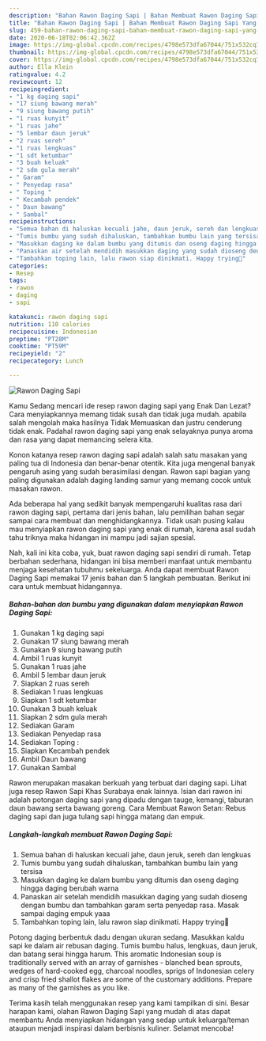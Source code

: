 ```yaml
---
description: "Bahan Rawon Daging Sapi | Bahan Membuat Rawon Daging Sapi Yang Sempurna"
title: "Bahan Rawon Daging Sapi | Bahan Membuat Rawon Daging Sapi Yang Sempurna"
slug: 459-bahan-rawon-daging-sapi-bahan-membuat-rawon-daging-sapi-yang-sempurna
date: 2020-06-18T02:06:42.362Z
image: https://img-global.cpcdn.com/recipes/4798e573dfa67044/751x532cq70/rawon-daging-sapi-foto-resep-utama.jpg
thumbnail: https://img-global.cpcdn.com/recipes/4798e573dfa67044/751x532cq70/rawon-daging-sapi-foto-resep-utama.jpg
cover: https://img-global.cpcdn.com/recipes/4798e573dfa67044/751x532cq70/rawon-daging-sapi-foto-resep-utama.jpg
author: Ella Klein
ratingvalue: 4.2
reviewcount: 12
recipeingredient:
- "1 kg daging sapi"
- "17 siung bawang merah"
- "9 siung bawang putih"
- "1 ruas kunyit"
- "1 ruas jahe"
- "5 lembar daun jeruk"
- "2 ruas sereh"
- "1 ruas lengkuas"
- "1 sdt ketumbar"
- "3 buah keluak"
- "2 sdm gula merah"
- " Garam"
- " Penyedap rasa"
- " Toping "
- " Kecambah pendek"
- " Daun bawang"
- " Sambal"
recipeinstructions:
- "Semua bahan di haluskan kecuali jahe, daun jeruk, sereh dan lengkuas"
- "Tumis bumbu yang sudah dihaluskan, tambahkan bumbu lain yang tersisa"
- "Masukkan daging ke dalam bumbu yang ditumis dan oseng daging hingga daging berubah warna"
- "Panaskan air setelah mendidih masukkan daging yang sudah dioseng dengan bumbu dan tambahkan garam serta penyedap rasa. Masak sampai daging empuk yaaa"
- "Tambahkan toping lain, lalu rawon siap dinikmati. Happy trying💛"
categories:
- Resep
tags:
- rawon
- daging
- sapi

katakunci: rawon daging sapi 
nutrition: 110 calories
recipecuisine: Indonesian
preptime: "PT28M"
cooktime: "PT59M"
recipeyield: "2"
recipecategory: Lunch

---
```



![Rawon Daging Sapi](https://img-global.cpcdn.com/recipes/4798e573dfa67044/751x532cq70/rawon-daging-sapi-foto-resep-utama.jpg)

Kamu Sedang mencari ide resep rawon daging sapi yang Enak Dan Lezat? Cara menyiapkannya memang tidak susah dan tidak juga mudah. apabila salah mengolah maka hasilnya Tidak Memuaskan dan justru cenderung tidak enak. Padahal rawon daging sapi yang enak selayaknya punya aroma dan rasa yang dapat memancing selera kita.

Konon katanya resep rawon daging sapi adalah salah satu masakan yang paling tua di Indonesia dan benar-benar otentik. Kita juga mengenal banyak pengaruh asing yang sudah berasimilasi dengan. Rawon sapi bagian yang paling digunakan adalah daging landing samur yang memang cocok untuk masakan rawon.

Ada beberapa hal yang sedikit banyak mempengaruhi kualitas rasa dari rawon daging sapi, pertama dari jenis bahan, lalu pemilihan bahan segar sampai cara membuat dan menghidangkannya. Tidak usah pusing kalau mau menyiapkan rawon daging sapi yang enak di rumah, karena asal sudah tahu triknya maka hidangan ini mampu jadi sajian spesial.


Nah, kali ini kita coba, yuk, buat rawon daging sapi sendiri di rumah. Tetap berbahan sederhana, hidangan ini bisa memberi manfaat untuk membantu menjaga kesehatan tubuhmu sekeluarga. Anda dapat membuat Rawon Daging Sapi memakai 17 jenis bahan dan 5 langkah pembuatan. Berikut ini cara untuk membuat hidangannya.

<!--inarticleads1-->

##### Bahan-bahan dan bumbu yang digunakan dalam menyiapkan Rawon Daging Sapi:

1. Gunakan 1 kg daging sapi
1. Gunakan 17 siung bawang merah
1. Gunakan 9 siung bawang putih
1. Ambil 1 ruas kunyit
1. Gunakan 1 ruas jahe
1. Ambil 5 lembar daun jeruk
1. Siapkan 2 ruas sereh
1. Sediakan 1 ruas lengkuas
1. Siapkan 1 sdt ketumbar
1. Gunakan 3 buah keluak
1. Siapkan 2 sdm gula merah
1. Sediakan  Garam
1. Sediakan  Penyedap rasa
1. Sediakan  Toping :
1. Siapkan  Kecambah pendek
1. Ambil  Daun bawang
1. Gunakan  Sambal


Rawon merupakan masakan berkuah yang terbuat dari daging sapi. Lihat juga resep Rawon Sapi Khas Surabaya enak lainnya. Isian dari rawon ini adalah potongan daging sapi yang dipadu dengan tauge, kemangi, taburan daun bawang serta bawang goreng. Cara Membuat Rawon Setan: Rebus daging sapi dan juga tulang sapi hingga matang dan empuk. 

<!--inarticleads2-->

##### Langkah-langkah membuat Rawon Daging Sapi:

1. Semua bahan di haluskan kecuali jahe, daun jeruk, sereh dan lengkuas
1. Tumis bumbu yang sudah dihaluskan, tambahkan bumbu lain yang tersisa
1. Masukkan daging ke dalam bumbu yang ditumis dan oseng daging hingga daging berubah warna
1. Panaskan air setelah mendidih masukkan daging yang sudah dioseng dengan bumbu dan tambahkan garam serta penyedap rasa. Masak sampai daging empuk yaaa
1. Tambahkan toping lain, lalu rawon siap dinikmati. Happy trying💛


Potong daging berbentuk dadu dengan ukuran sedang. Masukkan kaldu sapi ke dalam air rebusan daging. Tumis bumbu halus, lengkuas, daun jeruk, dan batang serai hingga harum. This aromatic Indonesian soup is traditionally served with an array of garnishes - blanched bean sprouts, wedges of hard-cooked egg, charcoal noodles, sprigs of Indonesian celery and crisp fried shallot flakes are some of the customary additions. Prepare as many of the garnishes as you like. 

Terima kasih telah menggunakan resep yang kami tampilkan di sini. Besar harapan kami, olahan Rawon Daging Sapi yang mudah di atas dapat membantu Anda menyiapkan hidangan yang sedap untuk keluarga/teman ataupun menjadi inspirasi dalam berbisnis kuliner. Selamat mencoba!
